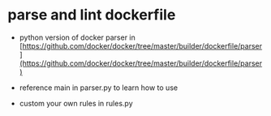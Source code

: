 # parse and lint dockerfile

- python version of docker parser in [https://github.com/docker/docker/tree/master/builder/dockerfile/parser](https://github.com/docker/docker/tree/master/builder/dockerfile/parser)

- reference main in parser.py to learn how to use

- custom your own rules in rules.py



